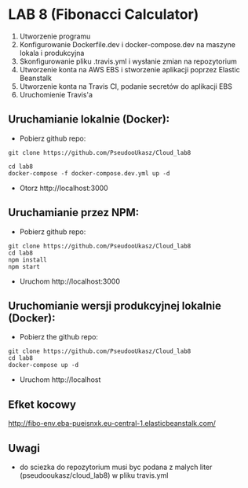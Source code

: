 # LAB 8 (Fibonacci Calculator)

1) Utworzenie programu
2) Konfigurowanie  Dockerfile.dev i docker-compose.dev na maszyne lokala i produkcyjna 
4) Skonfigurowanie pliku .travis.yml i wysłanie zmian na repozytorium
5) Utworzenie konta na AWS EBS i stworzenie aplikacji poprzez Elastic Beanstalk
6) Utworzenie konta na Travis CI, podanie secretów do aplikacji EBS
7) Uruchomienie Travis'a


## Uruchamianie lokalnie (Docker):

- Pobierz github repo:
```
git clone https://github.com/PseudooUkasz/Cloud_lab8

cd lab8
docker-compose -f docker-compose.dev.yml up -d
```
- Otorz http://localhost:3000

## Uruchamianie przez NPM:

- Pobierz github repo:
```
git clone https://github.com/PseudooUkasz/Cloud_lab8
cd lab8
npm install
npm start
```
- Uruchom http://localhost:3000

## Uruchomianie wersji produkcyjnej lokalnie (Docker):

- Pobierz the github repo:
```
git clone https://github.com/PseudooUkasz/Cloud_lab8
cd lab8
docker-compose up -d
```
- Uruchom http://localhost

## Efket kocowy 
http://fibo-env.eba-pueisnxk.eu-central-1.elasticbeanstalk.com/

## Uwagi 

- do sciezka do repozytorium musi byc podana z malych liter (pseudooukasz/cloud_lab8) w pliku travis.yml
